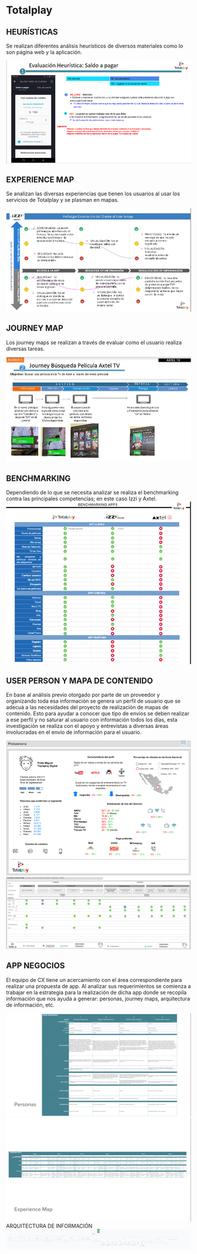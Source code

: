 # Totalplay

## HEURÍSTICAS 

Se realizan diferentes análisis heurísticos de diversos materiales como lo son página  web y la aplicación.

![heuristicas](./assets/images/heuristica.png)

## EXPERIENCE MAP

Se analizan las diversas experiencias que tienen los usuarios al usar los servicios de Totalplay y se plasman en mapas.

![experience](./assets/images/experience.png)

## JOURNEY MAP

Los journey maps se realizan a través de evaluar como el usuario realiza diversas tareas.

![journey](./assets/images/journey1.png)

## BENCHMARKING
Dependiendo de lo que se necesita analizar se realiza el benchmarking contra las principales competencias; en este caso Izzi y Axtel.
![benchmarking](./assets/images/bench.png)

## USER PERSON Y MAPA DE CONTENIDO

En base al análisis previo otorgado por parte de un proveedor y organizando toda esa información se genera un perfil de usuario que se adecuá a las necesidades del proyecto de realización de mapas de contenido. Esto para ayudar a conocer que tipo de envíos se deben realizar a ese perfil y no saturar al usuario con información todos los días, esta investigación se realiza con el apoyo y entrevistas a diversas áreas involucradas en el envío de información para el usuario.

![user](./assets/images/persona.png)
![mapa de envios](./assets/images/envios.png)


## APP NEGOCIOS

El equipo de CX tiene un acercamiento con el área correspondiente para realizar una propuesta de app. Al analizar sus requerimientos se comienza a trabajar en la estrategia para la realización de dicha app donde se recopila información que nos ayuda a generar: personas, journey maps, arquitectura de información, etc.

![app negocios](./assets/images/negocios2.png)
![app negocios](./assets/images/negocios3.png)
ARQUITECTURA DE INFORMACIÓN
![app negocios](./assets/images/negocios1.png)
